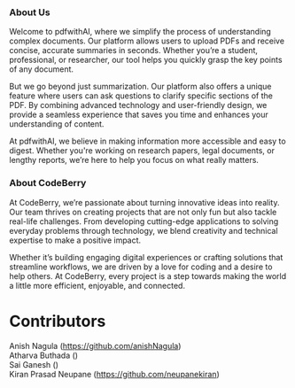 ### About Us

Welcome to pdfwithAI, where we simplify the process of understanding complex documents. Our platform allows users to upload PDFs and receive concise, accurate summaries in seconds. Whether you’re a student, professional, or researcher, our tool helps you quickly grasp the key points of any document.

But we go beyond just summarization. Our platform also offers a unique feature where users can ask questions to clarify specific sections of the PDF. By combining advanced technology and user-friendly design, we provide a seamless experience that saves you time and enhances your understanding of content.

At pdfwithAI, we believe in making information more accessible and easy to digest. Whether you're working on research papers, legal documents, or lengthy reports, we’re here to help you focus on what really matters.


### About CodeBerry

At CodeBerry, we’re passionate about turning innovative ideas into reality. Our team thrives on creating projects that are not only fun but also tackle real-life challenges. From developing cutting-edge applications to solving everyday problems through technology, we blend creativity and technical expertise to make a positive impact.

Whether it’s building engaging digital experiences or crafting solutions that streamline workflows, we are driven by a love for coding and a desire to help others. At CodeBerry, every project is a step towards making the world a little more efficient, enjoyable, and connected.

# Contributors
Anish Nagula (https://github.com/anishNagula) \
Atharva Buthada () \
Sai Ganesh () \
Kiran Prasad Neupane (https://github.com/neupanekiran)
